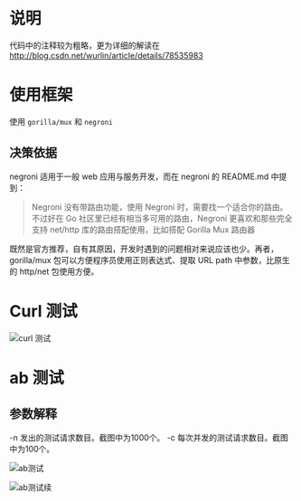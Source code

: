 # 说明
代码中的注释较为粗略，更为详细的解读在
http://blog.csdn.net/wurlin/article/details/78535983

# 使用框架
使用 `gorilla/mux` 和 `negroni`

## 决策依据
negroni 适用于一般 web 应用与服务开发，而在 negroni 的 README.md 中提到：

> Negroni 没有带路由功能，使用 Negroni 时，需要找一个适合你的路由。不过好在 Go 社区里已经有相当多可用的路由，Negroni 更喜欢和那些完全支持 net/http 库的路由搭配使用，比如搭配 Gorilla Mux 路由器

既然是官方推荐，自有其原因，开发时遇到的问题相对来说应该也少。再者， gorilla/mux 包可以方便程序员使用正则表达式、提取 URL path 中参数，比原生的 http/net 包使用方便。

# Curl 测试
![curl 测试](http://img.blog.csdn.net/20171114230116278?watermark/2/text/aHR0cDovL2Jsb2cuY3Nkbi5uZXQvd3VybGlu/font/5a6L5L2T/fontsize/400/fill/I0JBQkFCMA==/dissolve/70/gravity/SouthEast)

# ab 测试
## 参数解释
-n 发出的测试请求数目。截图中为1000个。
-c 每次并发的测试请求数目。截图中为100个。

![ab测试](http://img.blog.csdn.net/20171114230459938?watermark/2/text/aHR0cDovL2Jsb2cuY3Nkbi5uZXQvd3VybGlu/font/5a6L5L2T/fontsize/400/fill/I0JBQkFCMA==/dissolve/70/gravity/SouthEast)


![ab测试续](http://img.blog.csdn.net/20171114230446619?watermark/2/text/aHR0cDovL2Jsb2cuY3Nkbi5uZXQvd3VybGlu/font/5a6L5L2T/fontsize/400/fill/I0JBQkFCMA==/dissolve/70/gravity/SouthEast)